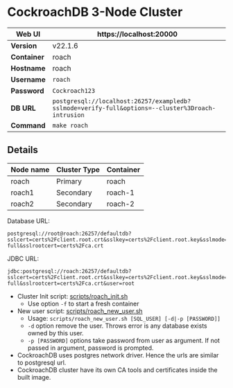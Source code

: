 # CockroachDB 3-Node Cluster

| **Web UI** | https://localhost:20000 |
|--|--|
| **Version** | v22.1.6 |
| **Container** | roach |
| **Hostname** | roach |
| **Username** | `roach` |
| **Password** | `Cockroach123` |
| **DB URL** | `postgresql://localhost:26257/exampledb?sslmode=verify-full&options=--cluster%3Droach-intrusion` |
| **Command** | `make roach` |

## Details

| Node name | Cluster Type | Container |
|--|--|--|
| roach | Primary | roach |
| roach1 | Secondary | roach-1 |
| roach2 | Secondary | roach-2 |

 Database URL: 
 ```
 postgresql://root@roach:26257/defaultdb?sslcert=certs%2Fclient.root.crt&sslkey=certs%2Fclient.root.key&sslmode=verify-full&sslrootcert=certs%2Fca.crt
 ```
 
 JDBC URL: 
 ```
 jdbc:postgresql://roach:26257/defaultdb?sslcert=certs%2Fclient.root.crt&sslkey=certs%2Fclient.root.key&sslmode=verify-full&sslrootcert=certs%2Fca.crt&user=root
 ```
  * Cluster Init script: [scripts/roach_init.sh](scripts/roach_init.sh)
    * Use option `-f` to start a fresh container
  * New user script: [scripts/roach_new_user.sh](scripts/roach_new_user.sh)
    * Usage: `scripts/roach_new_user.sh [SQL_USER] [-d|-p [PASSWORD]]`
    * `-d` option remove the user. Throws error is any database exists owned by this user.
    * `-p [PASSWORD]` options take password from user as argument. If not passed in argument, password is prompted.
  * CockroachDB uses postgres network driver. Hence the urls are similar to postgresql url.
  * CockroachDB cluster have its own CA tools and certificates inside the built image.
